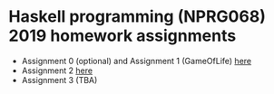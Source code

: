 
# Haskell programming (NPRG068) 2019 homework assignments

- Assignment 0 (optional) and Assignment 1 (GameOfLife) [here](https://github.com/exaexa/hs19/tree/master/u1/)
- Assignment 2 [here](https://github.com/exaexa/hs19/tree/master/u2/)
- Assignment 3 (TBA)
